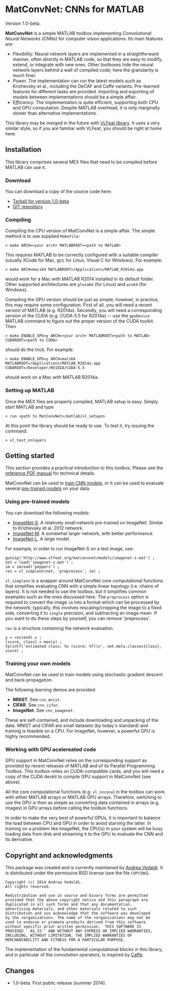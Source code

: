# MatConvNet: CNNs for MATLAB

Version 1.0-beta.

**MatConvNet** is a simple MATLAB toolbox implementing *Convolutional
Neural Networks* (CNNs) for computer vision applications. Its main
features are:

- *Flexibility.* Neural network layers are implemented in a
  straightforward manner, often directly in MATLAB code, so that they
  are easy to modify, extend, or integrate with new ones. Other
  toolboxes hide the neural network layers behind a wall of compiled
  code; here the granularity is much finer.
- *Power.* The implementation can run the latest models such as
  Krizhevsky et al., including the DeCAF and Caffe
  variants. Pre-learned features for different tasks are provided.
  Importing and exporting of models between implementations should be
  a simple affair.
- *Efficiency.* The implementation is quite efficient, supporting both
  CPU and GPU computation. Despite MATLAB overhead, it is only
  marginally slower than alternative implementations.

This library may be merged in the future with
[VLFeat library](http://www.vlfeat.org/). It uses a very similar
style, so if you are familiar with VLFeat, you should be right at home
here.

## Installation

This library comprises several MEX files that need to be compiled
before MATLAB can use it.

### Download

You can download a copy of the source code here:

- [Tarball for version 1.0-beta](download/matconvnet-1.0-beta.tar.gz)
- [GIT repository](http://www.github.com/vlfeat/matconvnet.git)

### Compiling

Compiling the CPU version of MatConvNet is a simple affair. The simple
method is to use supplied `Makefile`:

    > make ARCH=<your arch> MATLABROOT=<path to MATLAB>

This requires MATLAB to be correctly configured with a suitable
compiler (usually XCode for Mac, gcc for Linux, Visual C for Windows).
For example:

    > make ARCH=maci64 MATLABROOT=/Applications/MATLAB_R2014a.app

would work for a Mac with MATLAB R2014 installed in its default
folder. Other supported architectures are `glnxa64` (for Linux) and
`win64` (for Windows).

Compiling the GPU version should be just as simple; however, in
practice, this may require some configuration. First of all, you will
need a recent version of MATLAB (e.g. R2014a). Secondly, you will need
a corresponding version of the CUDA (e.g. CUDA-5.5 for R2014a) -- use
the `gpuDevice` MATLAB command to figure out the proper version of the
CUDA toolkit. Then

    > make ENABLE_GPU=y ARCH=<your arch> MATLABROOT=<path to MATLAB> CUDAROOT=<path to CUDA>

should do the trick. For example:

    > make ENABLE_GPU=y ARCH=maci64 MATLABROOT=/Applications/MATLAB_R2014a.app CUDAROOT=/Developer/NVIDIA/CUDA-5.5

should work on a Mac with MATLAB R2014a.

### Setting up MATLAB

Once the MEX files are properly compiled, MATLAB setup is easy. Simply
start MATLAB and type

    > run <path to MatConvNet>/matlab/vl_setupnn

At this point the library should be ready to use. To test it, try
issuing the command:

    > vl_test_nnlayers

## Getting started

This section provides a practical introduction to this toolbox.
Please see the [reference PDF manual](matconvnet-manual.pdf) for
technical details.

MatConvNet can be used to [train CNN models](#training), or it can be
used to evaluate several [pre-trained models](#pretrained) on your data.

### Using pre-trained models <span id='pretrained'></span>

You can download the following models:

- [ImageNet-S](). A relatively small network pre-trained on
  ImageNet. Similar to Krizhevsky et al. 2012 network.
- [ImageNet-M](). A somewhat larger network, with better performance.
- [ImageNet-L](). A large model.

For example, in order to run ImageNet-S on a test image, use:

    gunzip('http://www.vlfeat.org/matconvnet/models/imagenet-s.mat') ;
    net = load('imagenet-s.mat') ;
    im = imread('peppers') ;
    res = vl_simplenn(net, 'preprocess', im) ;

`vl_simplenn` is a wrapper around MatConvNet core computational
functions that simplifies evaluating CNN with a simple linear topology
(i.e. chains of layers). It is not needed to use the toolbox, but it
simplifies common examples such as the ones discussed here. The
`preprocess` option is required to convert the image `im` into a
format which can be processed by the network; typically, this involves
rescaling/cropping the image to a fixed side, converting it to
`single` precision, and subtracting an image mean. If you want to do
these steps by yourself, you can remove 'preprocess'.

`res` is a structure containing the network evaluation.

    y = res(end).x ;
    [score, class] = max(y) ;
    fprintf('estimated class: %s (score: %f)\n', net.meta.classes{class}, score) ;

### Training your own models <span id='training'></span>

MatConvNet can be used to train models using stochastic gradient
descent and back-propagation.

The following learning demos are provided:

- **MNIST**. See `cnn_mnist`.
- **CIFAR**. See `cnn_cifar`.
- **ImageNet**. See `cnn_imagenet`.

These are self-contained, and include downloading and unpacking of the
data. MNIST and CIFAR are small datasets (by today's standard) and
training is feasible on a CPU. For ImageNet, however, a powerful GPU
is highly recommended.

### Working with GPU acelereated code

GPU support in MatConvNet relies on the corresponding support as
provided by recent releases of MATLAB and of its Parallel Programming
Toolbox. This toolbox relies on CUDA-compatible cards, and you will
need a copy of the CUDA devkit to compile GPU support in MatConvNet
(see above).

All the core computational functions (e.g. `vl_nnconv`) in the toolbox
can work with either MATLAB arrays or MATLAB GPU arrays. Therefore,
switching to use the GPU is then as simple as converting data
contained in arrays (e.g. images) in GPU arrays before calling the
toolbox functions.

In order to make the very best of powerful GPUs, it is important to
balance the load between CPU and GPU in order to avoid starving the
latter. In training on a problem like ImageNet, the CPU(s) in your
system will be busy loading data from disk and streaming it to the GPU
to evaluate the CNN and its derivative.

## Copyright and acknowledgments

This package was created and is currently maintained by
[Andrea Vedaldi](http://www.robots.ox.ac.uk/~vedaldi). It is
distributed under the permissive BSD license (see the file `COPYING`).

    Copyright (c) 2014 Andrea Vedaldi.
    All rights reserved.

    Redistribution and use in source and binary forms are permitted
    provided that the above copyright notice and this paragraph are
    duplicated in all such forms and that any documentation,
    advertising materials, and other materials related to such
    distribution and use acknowledge that the software was developed
    by the <organization>. The name of the <organization> may not be
    used to endorse or promote products derived from this software
    without specific prior written permission.  THIS SOFTWARE IS
    PROVIDED ``AS IS'' AND WITHOUT ANY EXPRESS OR IMPLIED WARRANTIES,
    INCLUDING, WITHOUT LIMITATION, THE IMPLIED WARRANTIES OF
    MERCHANTABILITY AND FITNESS FOR A PARTICULAR PURPOSE.

The implementation of the fundamental computational blocks in this
library, and in particular of the convolution operators, is inspired
by [Caffe](http://caffe.berkeleyvision.org).

## Changes

- 1.0-beta. First public release (summer 2014).
